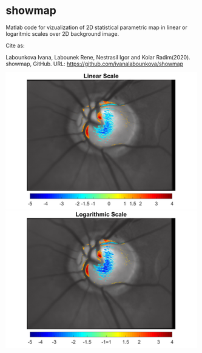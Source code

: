 # showmap
Matlab code for vizualization of 2D statistical parametric map in linear or logaritmic scales over 2D background image.

Cite as:

Labounkova Ivana, Labounek Rene, Nestrasil Igor and Kolar Radim(2020). showmap, GitHub. URL: https://github.com/ivanalabounkova/showmap

![](images/linear_scale.png)
![](images/logarithmic_scale.png)
